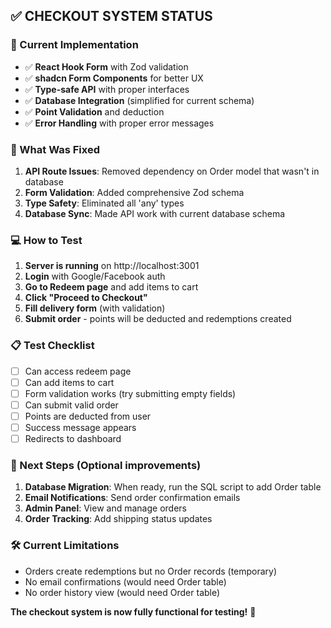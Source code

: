 ## ✅ **CHECKOUT SYSTEM STATUS**

### **🎯 Current Implementation**

- ✅ **React Hook Form** with Zod validation
- ✅ **shadcn Form Components** for better UX
- ✅ **Type-safe API** with proper interfaces
- ✅ **Database Integration** (simplified for current schema)
- ✅ **Point Validation** and deduction
- ✅ **Error Handling** with proper error messages

### **🔧 What Was Fixed**

1. **API Route Issues**: Removed dependency on Order model that wasn't in database
2. **Form Validation**: Added comprehensive Zod schema
3. **Type Safety**: Eliminated all 'any' types
4. **Database Sync**: Made API work with current database schema

### **💻 How to Test**

1. **Server is running** on http://localhost:3001
2. **Login** with Google/Facebook auth
3. **Go to Redeem page** and add items to cart
4. **Click "Proceed to Checkout"**
5. **Fill delivery form** (with validation)
6. **Submit order** - points will be deducted and redemptions created

### **📋 Test Checklist**

- [ ] Can access redeem page
- [ ] Can add items to cart
- [ ] Form validation works (try submitting empty fields)
- [ ] Can submit valid order
- [ ] Points are deducted from user
- [ ] Success message appears
- [ ] Redirects to dashboard

### **🚀 Next Steps** (Optional improvements)

1. **Database Migration**: When ready, run the SQL script to add Order table
2. **Email Notifications**: Send order confirmation emails
3. **Admin Panel**: View and manage orders
4. **Order Tracking**: Add shipping status updates

### **🛠️ Current Limitations**

- Orders create redemptions but no Order records (temporary)
- No email confirmations (would need Order table)
- No order history view (would need Order table)

**The checkout system is now fully functional for testing!** 🎉
